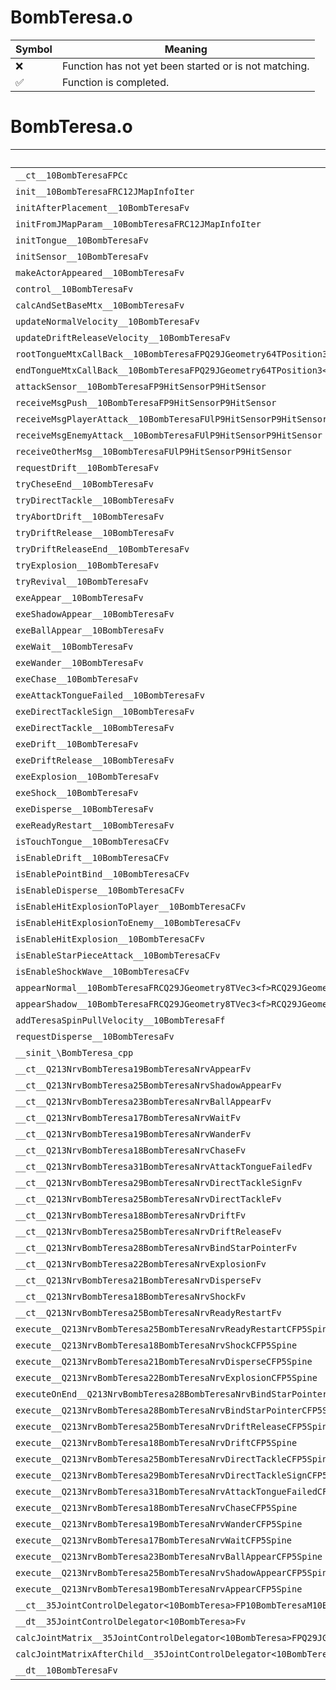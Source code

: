 # BombTeresa.o
| Symbol | Meaning 
| ------------- | ------------- 
| :x: | Function has not yet been started or is not matching. 
| :white_check_mark: | Function is completed. 


# BombTeresa.o
| Symbol | Decompiled? |
| ------------- | ------------- |
| `__ct__10BombTeresaFPCc` | :x: |
| `init__10BombTeresaFRC12JMapInfoIter` | :x: |
| `initAfterPlacement__10BombTeresaFv` | :x: |
| `initFromJMapParam__10BombTeresaFRC12JMapInfoIter` | :x: |
| `initTongue__10BombTeresaFv` | :x: |
| `initSensor__10BombTeresaFv` | :x: |
| `makeActorAppeared__10BombTeresaFv` | :x: |
| `control__10BombTeresaFv` | :x: |
| `calcAndSetBaseMtx__10BombTeresaFv` | :x: |
| `updateNormalVelocity__10BombTeresaFv` | :x: |
| `updateDriftReleaseVelocity__10BombTeresaFv` | :x: |
| `rootTongueMtxCallBack__10BombTeresaFPQ29JGeometry64TPosition3<Q29JGeometry38TMatrix34<Q29JGeometry13SMatrix34C<f>>>RC19JointControllerInfo` | :x: |
| `endTongueMtxCallBack__10BombTeresaFPQ29JGeometry64TPosition3<Q29JGeometry38TMatrix34<Q29JGeometry13SMatrix34C<f>>>RC19JointControllerInfo` | :x: |
| `attackSensor__10BombTeresaFP9HitSensorP9HitSensor` | :x: |
| `receiveMsgPush__10BombTeresaFP9HitSensorP9HitSensor` | :x: |
| `receiveMsgPlayerAttack__10BombTeresaFUlP9HitSensorP9HitSensor` | :x: |
| `receiveMsgEnemyAttack__10BombTeresaFUlP9HitSensorP9HitSensor` | :x: |
| `receiveOtherMsg__10BombTeresaFUlP9HitSensorP9HitSensor` | :x: |
| `requestDrift__10BombTeresaFv` | :x: |
| `tryCheseEnd__10BombTeresaFv` | :x: |
| `tryDirectTackle__10BombTeresaFv` | :x: |
| `tryAbortDrift__10BombTeresaFv` | :x: |
| `tryDriftRelease__10BombTeresaFv` | :x: |
| `tryDriftReleaseEnd__10BombTeresaFv` | :x: |
| `tryExplosion__10BombTeresaFv` | :x: |
| `tryRevival__10BombTeresaFv` | :x: |
| `exeAppear__10BombTeresaFv` | :x: |
| `exeShadowAppear__10BombTeresaFv` | :x: |
| `exeBallAppear__10BombTeresaFv` | :x: |
| `exeWait__10BombTeresaFv` | :x: |
| `exeWander__10BombTeresaFv` | :x: |
| `exeChase__10BombTeresaFv` | :x: |
| `exeAttackTongueFailed__10BombTeresaFv` | :x: |
| `exeDirectTackleSign__10BombTeresaFv` | :x: |
| `exeDirectTackle__10BombTeresaFv` | :x: |
| `exeDrift__10BombTeresaFv` | :x: |
| `exeDriftRelease__10BombTeresaFv` | :x: |
| `exeExplosion__10BombTeresaFv` | :x: |
| `exeShock__10BombTeresaFv` | :x: |
| `exeDisperse__10BombTeresaFv` | :x: |
| `exeReadyRestart__10BombTeresaFv` | :x: |
| `isTouchTongue__10BombTeresaCFv` | :x: |
| `isEnableDrift__10BombTeresaCFv` | :x: |
| `isEnablePointBind__10BombTeresaCFv` | :x: |
| `isEnableDisperse__10BombTeresaCFv` | :x: |
| `isEnableHitExplosionToPlayer__10BombTeresaCFv` | :x: |
| `isEnableHitExplosionToEnemy__10BombTeresaCFv` | :x: |
| `isEnableHitExplosion__10BombTeresaCFv` | :x: |
| `isEnableStarPieceAttack__10BombTeresaCFv` | :x: |
| `isEnableShockWave__10BombTeresaCFv` | :x: |
| `appearNormal__10BombTeresaFRCQ29JGeometry8TVec3<f>RCQ29JGeometry8TVec3<f>` | :x: |
| `appearShadow__10BombTeresaFRCQ29JGeometry8TVec3<f>RCQ29JGeometry8TVec3<f>` | :x: |
| `addTeresaSpinPullVelocity__10BombTeresaFf` | :x: |
| `requestDisperse__10BombTeresaFv` | :x: |
| `__sinit_\BombTeresa_cpp` | :x: |
| `__ct__Q213NrvBombTeresa19BombTeresaNrvAppearFv` | :x: |
| `__ct__Q213NrvBombTeresa25BombTeresaNrvShadowAppearFv` | :x: |
| `__ct__Q213NrvBombTeresa23BombTeresaNrvBallAppearFv` | :x: |
| `__ct__Q213NrvBombTeresa17BombTeresaNrvWaitFv` | :x: |
| `__ct__Q213NrvBombTeresa19BombTeresaNrvWanderFv` | :x: |
| `__ct__Q213NrvBombTeresa18BombTeresaNrvChaseFv` | :x: |
| `__ct__Q213NrvBombTeresa31BombTeresaNrvAttackTongueFailedFv` | :x: |
| `__ct__Q213NrvBombTeresa29BombTeresaNrvDirectTackleSignFv` | :x: |
| `__ct__Q213NrvBombTeresa25BombTeresaNrvDirectTackleFv` | :x: |
| `__ct__Q213NrvBombTeresa18BombTeresaNrvDriftFv` | :x: |
| `__ct__Q213NrvBombTeresa25BombTeresaNrvDriftReleaseFv` | :x: |
| `__ct__Q213NrvBombTeresa28BombTeresaNrvBindStarPointerFv` | :x: |
| `__ct__Q213NrvBombTeresa22BombTeresaNrvExplosionFv` | :x: |
| `__ct__Q213NrvBombTeresa21BombTeresaNrvDisperseFv` | :x: |
| `__ct__Q213NrvBombTeresa18BombTeresaNrvShockFv` | :x: |
| `__ct__Q213NrvBombTeresa25BombTeresaNrvReadyRestartFv` | :x: |
| `execute__Q213NrvBombTeresa25BombTeresaNrvReadyRestartCFP5Spine` | :x: |
| `execute__Q213NrvBombTeresa18BombTeresaNrvShockCFP5Spine` | :x: |
| `execute__Q213NrvBombTeresa21BombTeresaNrvDisperseCFP5Spine` | :x: |
| `execute__Q213NrvBombTeresa22BombTeresaNrvExplosionCFP5Spine` | :x: |
| `executeOnEnd__Q213NrvBombTeresa28BombTeresaNrvBindStarPointerCFP5Spine` | :x: |
| `execute__Q213NrvBombTeresa28BombTeresaNrvBindStarPointerCFP5Spine` | :x: |
| `execute__Q213NrvBombTeresa25BombTeresaNrvDriftReleaseCFP5Spine` | :x: |
| `execute__Q213NrvBombTeresa18BombTeresaNrvDriftCFP5Spine` | :x: |
| `execute__Q213NrvBombTeresa25BombTeresaNrvDirectTackleCFP5Spine` | :x: |
| `execute__Q213NrvBombTeresa29BombTeresaNrvDirectTackleSignCFP5Spine` | :x: |
| `execute__Q213NrvBombTeresa31BombTeresaNrvAttackTongueFailedCFP5Spine` | :x: |
| `execute__Q213NrvBombTeresa18BombTeresaNrvChaseCFP5Spine` | :x: |
| `execute__Q213NrvBombTeresa19BombTeresaNrvWanderCFP5Spine` | :x: |
| `execute__Q213NrvBombTeresa17BombTeresaNrvWaitCFP5Spine` | :x: |
| `execute__Q213NrvBombTeresa23BombTeresaNrvBallAppearCFP5Spine` | :x: |
| `execute__Q213NrvBombTeresa25BombTeresaNrvShadowAppearCFP5Spine` | :x: |
| `execute__Q213NrvBombTeresa19BombTeresaNrvAppearCFP5Spine` | :x: |
| `__ct__35JointControlDelegator<10BombTeresa>FP10BombTeresaM10BombTeresaFPCvPvPQ29JGeometry64TPosition3<Q29JGeometry38TMatrix34<Q29JGeometry13SMatrix34C<f>>>RC19JointControllerInfo_bM10BombTeresaFPCvPvPQ29JGeometry64TPosition3<Q29JGeometry38TMatrix34<Q29JGeometry13SMatrix34C<f>>>RC19JointControllerInfo_b` | :x: |
| `__dt__35JointControlDelegator<10BombTeresa>Fv` | :x: |
| `calcJointMatrix__35JointControlDelegator<10BombTeresa>FPQ29JGeometry64TPosition3<Q29JGeometry38TMatrix34<Q29JGeometry13SMatrix34C<f>>>RC19JointControllerInfo` | :x: |
| `calcJointMatrixAfterChild__35JointControlDelegator<10BombTeresa>FPQ29JGeometry64TPosition3<Q29JGeometry38TMatrix34<Q29JGeometry13SMatrix34C<f>>>RC19JointControllerInfo` | :x: |
| `__dt__10BombTeresaFv` | :x: |
